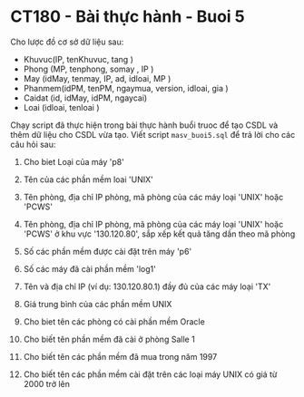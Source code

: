# CT180 - Bài thực hành  - Buoi 5

Cho lược đồ cơ sở dữ liệu sau:
- Khuvuc(IP, tenKhuvuc, tang )
- Phong (MP, tenphong, somay , IP )
- May (idMay, tenmay, IP, ad, idloai, MP ) 
- Phanmem(idPM, tenPM, ngaymua, version, idloai, gia ) 
- Caidat (id, idMay, idPM, ngaycai)
- Loai (idloai, tenloai ) 

Chạy script đã thực hiện trong bài thực hành buổi truoc để tạo CSDL và thêm dữ liệu cho CSDL vừa tạo. Viết script `masv_buoi5.sql` để trả lời cho các câu hỏi sau: 

1)  Cho biet Loại của máy 'p8' 

2)  Tên của các phần mềm loai 'UNIX' 

3)  Tên phòng, địa chỉ IP phòng, mã phòng của các máy loại 'UNIX' hoặc 'PCWS' 

4)  Tên phòng, địa chỉ IP phòng, mã phòng của các máy loại 'UNIX' hoặc 'PCWS' ở khu vực '130.120.80', sắp xếp kết quả tăng dần theo mã phòng 

5)  Số các phần mềm được cài đặt trên máy 'p6' 

6)  Số các máy đã cài phần mềm 'log1' 

7)  Tên và địa chỉ IP (ví dụ: 130.120.80.1) đầy đủ của các máy loại 'TX' 

8)  Giá trung bình của các phần mềm UNIX

9)  Cho biet tên các phòng có cài phần mềm Oracle

10) Cho biết tên phần mềm đã cài ở phòng Salle 1

11) Cho biết tên các phần mềm đã mua trong năm 1997

12) Cho biết tên các phần mềm cài đặt trên các loại máy UNIX có giá từ 2000 trở lên
